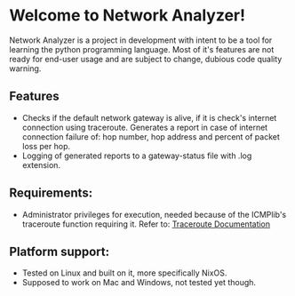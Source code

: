 # Welcome to Network Analyzer!
Network Analyzer is a project in development with intent to be a tool for learning the python programming language. Most of it's features are not ready for end-user usage and are subject to change, dubious code quality warning.

## Features
- Checks if the default network gateway is alive, if it is check's internet connection using traceroute. Generates a report in case of internet connection failure of: hop number, hop address and percent of packet loss per hop.
- Logging of generated reports to a gateway-status file with .log extension.

## Requirements:
- Administrator privileges for execution, needed because of the ICMPlib's traceroute function requiring it. Refer to: [Traceroute Documentation](https://github.com/ValentinBELYN/icmplib/blob/main/docs/2-functions.md#traceroute)

## Platform support:
- Tested on Linux and built on it, more specifically NixOS.
- Supposed to work on Mac and Windows, not tested yet though.
